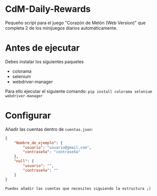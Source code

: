 # CdM-Daily-Rewards
Pequeño script para el juego "Corazón de Melón (Web Version)" que completa 2 de los minijuegos diarios automáticamente.

# Antes de ejecutar
Debes instalar los siguientes paquetes
- colorama
- selenium
- webdriver-manager

Para ello ejecutar el siguiente comando: `pip install colorama selenium webdriver-manager`

# Configurar

Añadir las cuentas dentro de `cuentas.json`:

```json
{
    "Nombre_de_ejemplo": {
        "usuario": "usuario@gmail.com",
        "contraseña": "contraseña"
    },
    "null": {
        "usuario": "",
        "contraseña": ""
    }
}
```
`Puedes añadir las cuentas que necesites siguiendo la estructura ;)`